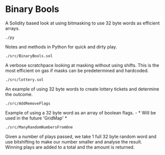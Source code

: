 # Binary Bools

A Solidity based look at using bitmasking to use 32 byte words as efficient arrays.

`./py`

Notes and methods in Python for quick and dirty play.

`./src/BinaryBools.sol`

A verbose scratchpace looking at masking without using shifts.  This is the most efficient on gas if masks can be predetermined and hardcoded.

`./src/lottery.sol`

An example of using 32 byte words to create lottery tickets and determine the outcome.

`./src/AddRemoveFlags`

Example of using a 32 byte word as an array of boolean flags. - * Will be used in the future 'GridMap' *

`./src/ManyRandomNumbersFromOne`

Given a number of plays passed, we take 1 full 32 byte random word and use bitshifting to make our number smaller and analyse the result.  
Winning plays are added to a total and the amount is returned.

